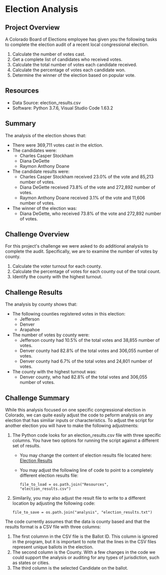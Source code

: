# Election Analysis

## Project Overview
A Colorado Board of Elections employee has given you the following tasks to complete the election audit of a recent local congressional election.

1. Calculate the number of votes cast.
2. Get a complete list of candidates who received votes.
3. Calculate the total number of votes each candidate received.
4. Calculate the percentage of votes each candidate won.
5. Determine the winner of the election based on popular vote.

## Resources
- Data Source: election_results.csv
- Software: Python 3.7.6, Visual Studio Code 1.63.2

## Summary
The analysis of the election shows that:

- There were 369,711 votes cast in the elction.
- The candidates were:
    - Charles Casper Stockham
    - Diana DeGette
    - Raymon Anthony Doane
- The candidate results were:
    - Charles Casper Stockham received 23.0% of the vote and 85,213 number of votes.
    - Diana DeGette received 73.8% of the vote and 272,892 number of votes.
    - Raymon Anthony Doane received 3.1% of the vote and 11,606 number of votes.
- The winner of the election was:
    - Diana DeGette, who received 73.8% of the vote and 272,892 number of votes.

## Challenge Overview
For this project's challenge we were asked to do additional analysis to complete the audit. Specifically, we are to examine the number of votes by county.

1. Calculate the voter turnout for each county.
2. Calculate the percentage of votes for each county out of the total count.
3. Identify the county with the highest turnout.

## Challenge Results
The analysis by county shows that:

- The following counties registered votes in this election:
    - Jefferson
    - Denver
    - Arapahoe
- The number of votes by county were:
    - Jefferson county had 10.5% of the total votes and 38,855 number of votes.
    - Denver county had 82.8% of the total votes and 306,055 number of votes.
    - Denver county had 6.7% of the total votes and 24,801 number of votes.
- The county with the highest turnout was:
    - Denver county, who had 82.8% of the total votes and 306,055 number of votes.

## Challenge Summary
While this analysis focused on one specific congressional election in Colorado, we can quite easily adjust the code to peform analysis on any election that has similiar inputs or characteristics. To adjust the script for another election you will have to make the following adjustments:
1. The Python code looks for an election_results.csv file with three specific columns. You have two options for running the script against a different set of results.
    - You may change the content of election results file located here: [Election Results](https://github.com/haldud/election-analysis/blob/ae04fa5a484747b61e53b7a6fe740719d6d32143/Resources/election_results.csv)
    - You may adjust the following line of code to point to a completely different election results file:
    
      ``` file_to_load = os.path.join("Resources", "election_results.csv") ```  
2. Similarily, you may also adjust the result file to write to a different location by adjusting the following code:
    
      ``` file_to_save = os.path.join("analysis", "election_results.txt") ```  
      

The code currently assumes that the data is county based and that the results format is a CSV file with three columns:
1. The first columnn in the CSV file is the Ballot ID. This column is ignored in the program, but it is important to note that the lines in the CSV files represent unique ballots in the election.
2. The second column is the County. With a few changes in the code we could support the analysis or auditing for any types of jurisdiction, such as states or cities.
3. The third column is the selected Candidate on the ballot.
